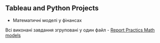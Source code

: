 ## Tableau and Python Projects

- Математичні моделі у фінансах

Всі виконані завдання згруповані у один файл - [Report Practics Math models](Math_model_in_finans/Pract_1-5_Math_models.pdf)
